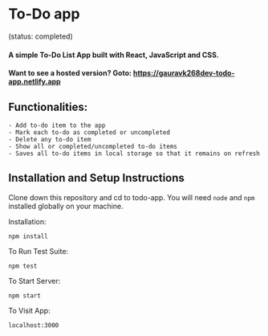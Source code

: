 # To-Do app 
(status: completed)

#### A simple To-Do List App built with React, JavaScript and CSS.

#### Want to see a hosted version? Goto: https://gauravk268dev-todo-app.netlify.app

## Functionalities:
	- Add to-do item to the app
	- Mark each to-do as completed or uncompleted
	- Delete any to-do item
	- Show all or completed/uncompleted to-do items
	- Saves all to-do items in local storage so that it remains on refresh
	
## Installation and Setup Instructions

Clone down this repository and cd to todo-app. You will need `node` and `npm` installed globally on your machine.  

Installation:

`npm install`  

To Run Test Suite:  

`npm test`  

To Start Server:

`npm start`  

To Visit App:

`localhost:3000`
	
